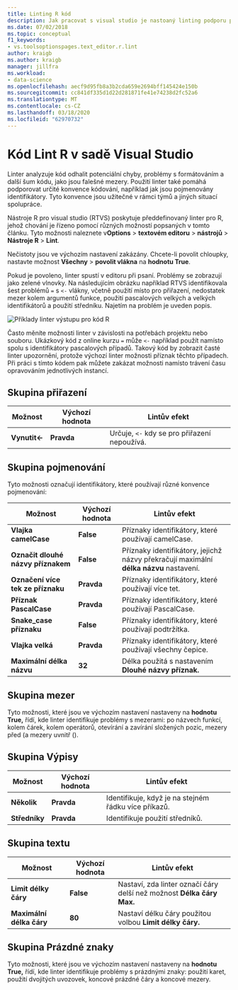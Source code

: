 ```yaml
---
title: Linting R kód
description: Jak pracovat s visual studio je nastoaný linting podporu pro R, včetně linter možnosti.
ms.date: 07/02/2018
ms.topic: conceptual
f1_keywords:
- vs.toolsoptionspages.text_editor.r.lint
author: kraigb
ms.author: kraigb
manager: jillfra
ms.workload:
- data-science
ms.openlocfilehash: aecf9d95fb8a3b2cda659e2694bff145424e150b
ms.sourcegitcommit: cc841df335d1d22d281871fe41e74238d2fc52a6
ms.translationtype: MT
ms.contentlocale: cs-CZ
ms.lasthandoff: 03/18/2020
ms.locfileid: "62970732"
---
```

# <a name="lint-r-code-in-visual-studio"></a>Kód Lint R v sadě Visual Studio

Linter analyzuje kód odhalit potenciální chyby, problémy s formátováním a další šum kódu, jako jsou falešné mezery. Použití linter také pomáhá podporovat určité konvence kódování, například jak jsou pojmenovány identifikátory. Tyto konvence jsou užitečné v rámci týmů a jiných situací spolupráce.

Nástroje R pro visual studio (RTVS) poskytuje předdefinovaný linter pro R, jehož chování je řízeno pomocí různých možností popsaných v tomto článku. Tyto možnosti naleznete v**Options** > **textovém editoru** >  **nástrojů** > **Nástroje R** > **Lint**.

Nečistoty jsou ve výchozím nastavení zakázány. Chcete-li povolit chloupky, nastavte možnost **Všechny** > **povolit vlákna** na **hodnotu True**.

Pokud je povoleno, linter spustí v editoru při psaní. Problémy se zobrazují jako zelené vlnovky. Na následujícím obrázku například RTVS identifikovala šest problémů `=` s `<-` vlákny, včetně použití místo pro přiřazení, nedostatek mezer kolem argumentů funkce, použití pascalových velkých a velkých identifikátorů a použití středníku. Najetím na problém je uveden popis.

![Příklady linter výstupu pro kód R](media/linting-01.png)

Často měníte možnosti linter v závislosti na potřebách projektu nebo souboru. Ukázkový kód z online kurzu `=` může `<-` například použít namísto spolu s identifikátory pascalových případů. Takový kód by zobrazit časté linter upozornění, protože výchozí linter možnosti příznak těchto případech. Při práci s tímto kódem pak můžete zakázat možnosti namísto trávení času opravováním jednotlivých instancí.

## <a name="assignment-group"></a>Skupina přiřazení

| Možnost | Výchozí hodnota | Lintův efekt |
| --- | --- | --- |
| **Vynutit\<-** | **Pravda** | Určuje, `<-` kdy se pro přiřazení nepoužívá. |

## <a name="naming-group"></a>Skupina pojmenování

Tyto možnosti označují identifikátory, které používají různé konvence pojmenování:

| Možnost | Výchozí hodnota | Lintův efekt |
| --- | --- | --- |
| **Vlajka camelCase** | **False** | Příznaky identifikátory, které používají camelCase. |
| **Označit dlouhé názvy příznakem** | **False** | Příznaky identifikátory, jejichž názvy překračují maximální **délka názvu** nastavení. |
| **Označení více tek ze příznaku** | **Pravda** | Příznaky identifikátory, které používají více tet. |
| **Příznak PascalCase** | **Pravda** | Příznaky identifikátory, které používají PascalCase. |
| **Snake_case příznaku** | **False** | Příznaky identifikátory, které používají podtržítka. |
| **Vlajka velká** | **Pravda** | Příznaky identifikátory, které používají všechny čepice. |
| **Maximální délka názvu** | **32** | Délka použitá s nastavením **Dlouhé názvy příznak.** |

## <a name="spacing-group"></a>Skupina mezer

Tyto možnosti, které jsou ve výchozím nastavení nastaveny na **hodnotu True,** řídí, kde linter identifikuje problémy s mezerami: po názvech funkcí, kolem čárek, kolem operátorů, otevírání a zavírání složených pozic, mezery před (a mezery uvnitř ().

## <a name="statements-group"></a>Skupina Výpisy

| Možnost | Výchozí hodnota | Lintův efekt |
| --- | --- | --- |
| **Několik** | **Pravda** | Identifikuje, když je na stejném řádku více příkazů. |
| **Středníky** | **Pravda** | Identifikuje použití středníků. |

## <a name="text-group"></a>Skupina textu

| Možnost | Výchozí hodnota | Lintův efekt |
| --- | --- | --- |
| **Limit délky čáry** | **False** | Nastaví, zda linter označí čáry delší než možnost **Délka čáry Max.** |
| **Maximální délka čáry** | **80** | Nastaví délku čáry použitou volbou **Limit délky čáry.** |

## <a name="whitespace-group"></a>Skupina Prázdné znaky

Tyto možnosti, které jsou ve výchozím nastavení nastaveny na **hodnotu True,** řídí, kde linter identifikuje problémy s prázdnými znaky: použití karet, použití dvojitých uvozovek, koncové prázdné čáry a koncové mezery.